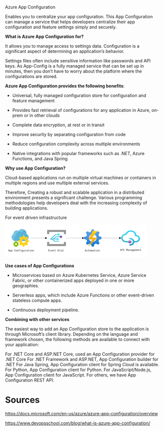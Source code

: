 Azure App Configuration

Enables you to centralize your app configuration. This App Configuration can manage a service that helps developers centralize their app configuration and feature settings simply and securely.

**What is Azure App Configuration for?**

It allows you to manage access to settings data. Configuration is a significant aspect of determining an application’s behavior. 

Settings files often include sensitive information like passwords and API keys. As App-Config is a fully managed service that can be set up in minutes, then you don’t have to worry about the platform where the configurations are stored.



**Azure App Configuration provides the following benefits**:

- Universal, fully managed configuration store for configuration and feature management

- Provides fast retrieval of configurations for any application in Azure, on-prem or in other clouds

- Complete data encryption, at rest or in transit

- Improve security by separating configuration from code

- Reduce configuration complexity across multiple environments

- Native integrations with popular frameworks such as .NET, Azure Functions, and Java Spring


**Why use App Configuration?**

Cloud-based applications run on multiple virtual machines or containers in multiple regions and use multiple external services. 

Therefore, Creating a robust and scalable application in a distributed environment presents a significant challenge. Various programming methodologies help developers deal with the increasing complexity of building applications.

For event driven infrastructure

![AppconfigEventdrinfra](../../00_includes/AZAppConfig.png)

**Use cases of App Configurations**

- Microservices based on Azure Kubernetes Service, Azure Service Fabric, or other containerized apps deployed in one or more geographies.

- Serverless apps, which include Azure Functions or other event-driven stateless compute apps.

- Continuous deployment pipeline.

**Combining with other services**

The easiest way to add an App Configuration store to the application is through Microsoft’s client library. Depending on the language and framework chosen, the following methods are available to connect with your application:

For .NET Core and ASP.NET Core, used an App Configuration provider for .NET Core
For .NET Framework and ASP.NET, App Configuration builder for .NET
For Java Spring, App Configuration client for Spring Cloud is available.
For Python, App Configuration client for Python.
For JavaScript/Node.js, App Configuration client for JavaScript.
For others, we have App Configuration REST API.

# Sources

https://docs.microsoft.com/en-us/azure/azure-app-configuration/overview

https://www.devopsschool.com/blog/what-is-azure-app-configuration/


